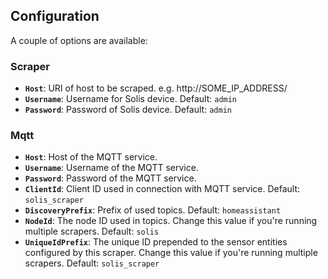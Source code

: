 ## Configuration

A couple of options are available:

### Scraper

- **`Host`**: URI of host to be scraped. e.g. http://SOME_IP_ADDRESS/
- **`Username`**: Username for Solis device. Default: `admin`
- **`Password`**: Password of Solis device. Default: `admin`

### Mqtt

- **`Host`**: Host of the MQTT service.
- **`Username`**: Username of the MQTT service.
- **`Password`**: Password of the MQTT service.
- **`ClientId`**: Client ID used in connection with MQTT service. Default: `solis_scraper`
- **`DiscoveryPrefix`**: Prefix of used topics. Default: `homeassistant`
- **`NodeId`**: The node ID used in topics. Change this value if you're running multiple scrapers. Default: `solis`
- **`UniqueIdPrefix`**: The unique ID prepended to the sensor entities configured by this scraper. Change this value if you're running multiple scrapers. Default: `solis_scraper`

